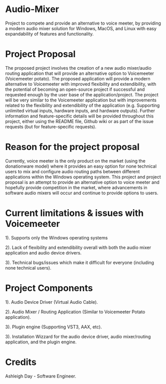 # Audio-Mixer

Project to compete and provide an alternative to voice meeter, by providing a modern audio mixer solution for Windows, MacOS, and Linux with easy expandability of features and functionality.

# Project Proposal

The proposed project involves the creation of a new audio mixer/audio routing application that will provide an alternative option to Voicemeeter (Voicemeeter potato). The proposed application will provide a modern alternative to Voicemeeter with improved flexibility and extendibility, with the potential of becoming an open-source project if successful and requested enough by the user base of the application/project. The project will be very similar to the Voicemeeter application but with improvements related to the flexibility and extendibility of the application (e.g. Supporting unlimited virtual inputs, hardware inputs, and hardware outputs). Further information and feature-specific details will be provided throughout this project, either using the README file, Github wiki or as part of the issue requests (but for feature-specific requests).


# Reason for the project proposal

Currently, voice meeter is the only product on the market (using the donationware model) where it provides an easy option for none technical users to mix and configure audio routing paths between different applications within the Windows operating system. This project and project proposal is an attempt to provide an alternative option to voice meeter and hopefully provide competition in the market, where advancements in software audio mixers will occur and continue to provide options to users.

# Current limitations & issues with Voicemeeter

1). Supports only the Windows operating systems

2). Lack of flexibility and extendibility overall with both the audio mixer application and audio device drivers.

3). Technical bugs/issues which make it difficult for everyone (including none technical users).

# Project Components

1). Audio Device Driver (Virtual Audio Cable).

2). Audio Mixer / Routing Application (Similar to Voicemeeter Potato application).

3). Plugin engine (Supporting VST3, AAX, etc).

3). Installation Wizzard for the audio device driver, audio mixer/routing application, and the plugin engine.


# Credits
Ashleigh Day - Software Engineer.
